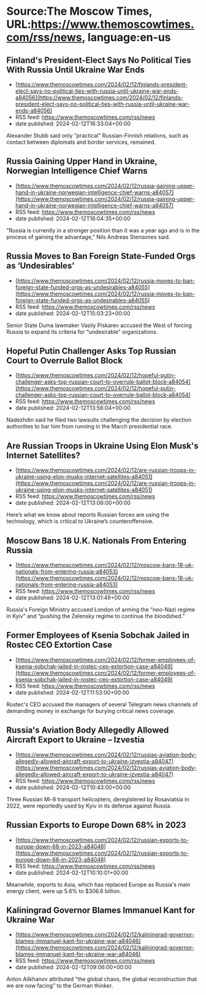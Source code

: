 # Source:The Moscow Times, URL:https://www.themoscowtimes.com/rss/news, language:en-us

## Finland's President-Elect Says No Political Ties With Russia Until Ukraine War Ends
 - [https://www.themoscowtimes.com/2024/02/12/finlands-president-elect-says-no-political-ties-with-russia-until-ukraine-war-ends-a84056](https://www.themoscowtimes.com/2024/02/12/finlands-president-elect-says-no-political-ties-with-russia-until-ukraine-war-ends-a84056)
 - RSS feed: https://www.themoscowtimes.com/rss/news
 - date published: 2024-02-12T16:33:04+00:00

Alexander Stubb said only “practical” Russian-Finnish relations, such as contact between diplomats and border services, remained.

## Russia Gaining Upper Hand in Ukraine, Norwegian Intelligence Chief Warns
 - [https://www.themoscowtimes.com/2024/02/12/russia-gaining-upper-hand-in-ukraine-norwegian-intelligence-chief-warns-a84057](https://www.themoscowtimes.com/2024/02/12/russia-gaining-upper-hand-in-ukraine-norwegian-intelligence-chief-warns-a84057)
 - RSS feed: https://www.themoscowtimes.com/rss/news
 - date published: 2024-02-12T16:04:35+00:00

"Russia is currently in a stronger position than it was a year ago and is in the process of gaining the advantage," Nils Andreas Stensones said.

## Russia Moves to Ban Foreign State-Funded Orgs as ‘Undesirables’
 - [https://www.themoscowtimes.com/2024/02/12/russia-moves-to-ban-foreign-state-funded-orgs-as-undesirables-a84055](https://www.themoscowtimes.com/2024/02/12/russia-moves-to-ban-foreign-state-funded-orgs-as-undesirables-a84055)
 - RSS feed: https://www.themoscowtimes.com/rss/news
 - date published: 2024-02-12T15:03:23+00:00

Senior State Duma lawmaker Vasily Piskarev accused the West of forcing Russia to expand its criteria for “undesirable” organizations.

## Hopeful Putin Challenger Asks Top Russian Court to Overrule Ballot Block
 - [https://www.themoscowtimes.com/2024/02/12/hopeful-putin-challenger-asks-top-russian-court-to-overrule-ballot-block-a84054](https://www.themoscowtimes.com/2024/02/12/hopeful-putin-challenger-asks-top-russian-court-to-overrule-ballot-block-a84054)
 - RSS feed: https://www.themoscowtimes.com/rss/news
 - date published: 2024-02-12T13:56:04+00:00

Nadezhdin said he filed two lawsuits challenging the decision by election authorities to bar him from running in the March presidential race.

## Are Russian Troops in Ukraine Using Elon Musk's Internet Satellites?
 - [https://www.themoscowtimes.com/2024/02/12/are-russian-troops-in-ukraine-using-elon-musks-internet-satellites-a84051](https://www.themoscowtimes.com/2024/02/12/are-russian-troops-in-ukraine-using-elon-musks-internet-satellites-a84051)
 - RSS feed: https://www.themoscowtimes.com/rss/news
 - date published: 2024-02-12T13:06:00+00:00

Here’s what we know about reports Russian forces are using the technology, which is critical to Ukraine’s counteroffensive.

## Moscow Bans 18 U.K. Nationals From Entering Russia
 - [https://www.themoscowtimes.com/2024/02/12/moscow-bans-18-uk-nationals-from-entering-russia-a84053](https://www.themoscowtimes.com/2024/02/12/moscow-bans-18-uk-nationals-from-entering-russia-a84053)
 - RSS feed: https://www.themoscowtimes.com/rss/news
 - date published: 2024-02-12T13:01:49+00:00

Russia's Foreign Ministry accused London of arming the “neo-Nazi regime in Kyiv” and “pushing the Zelensky regime to continue the bloodshed.”

## Former Employees of Ksenia Sobchak Jailed in Rostec CEO Extortion Case
 - [https://www.themoscowtimes.com/2024/02/12/former-employees-of-ksenia-sobchak-jailed-in-rostec-ceo-extortion-case-a84049](https://www.themoscowtimes.com/2024/02/12/former-employees-of-ksenia-sobchak-jailed-in-rostec-ceo-extortion-case-a84049)
 - RSS feed: https://www.themoscowtimes.com/rss/news
 - date published: 2024-02-12T11:53:00+00:00

Rostec's CEO accused the managers of several Telegram news channels of demanding money in exchange for burying critical news coverage.

## Russia's Aviation Body Allegedly Allowed Aircraft Export to Ukraine – Izvestia
 - [https://www.themoscowtimes.com/2024/02/12/russias-aviation-body-allegedly-allowed-aircraft-export-to-ukraine-izvestia-a84047](https://www.themoscowtimes.com/2024/02/12/russias-aviation-body-allegedly-allowed-aircraft-export-to-ukraine-izvestia-a84047)
 - RSS feed: https://www.themoscowtimes.com/rss/news
 - date published: 2024-02-12T10:43:00+00:00

Three Russian Mi-8 transport helicopters, deregistered by Rosaviatsia in 2022, were reportedly used by Kyiv in its defense against Russia.

## Russian Exports to Europe Down 68% in 2023
 - [https://www.themoscowtimes.com/2024/02/12/russian-exports-to-europe-down-68-in-2023-a84048](https://www.themoscowtimes.com/2024/02/12/russian-exports-to-europe-down-68-in-2023-a84048)
 - RSS feed: https://www.themoscowtimes.com/rss/news
 - date published: 2024-02-12T10:10:01+00:00

Meanwhile, exports to Asia, which has replaced Europe as Russia's main energy client, were up 5.6% to $306.6 billion.

## Kaliningrad Governor Blames Immanuel Kant for Ukraine War
 - [https://www.themoscowtimes.com/2024/02/12/kaliningrad-governor-blames-immanuel-kant-for-ukraine-war-a84046](https://www.themoscowtimes.com/2024/02/12/kaliningrad-governor-blames-immanuel-kant-for-ukraine-war-a84046)
 - RSS feed: https://www.themoscowtimes.com/rss/news
 - date published: 2024-02-12T09:06:00+00:00

Anton Alikhanov attributed “the global chaos, the global reconstruction that we are now facing” to the German thinker.

